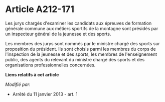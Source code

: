 # Article A212-171

Les jurys chargés d'examiner les candidats aux épreuves de formation générale commune aux métiers sportifs de la montagne
sont présidés par un inspecteur général de la jeunesse et des sports.

Les membres des jurys sont nommés par le ministre chargé des sports sur proposition du président. Ils sont choisis parmi les
membres du corps de l'inspection de la jeunesse et des sports, les membres de l'enseignement public, des agents du relevant
du ministre chargé des sports et des organisations professionnelles concernées.

**Liens relatifs à cet article**

_Modifié par_:

  - Arrêté du 11 janvier 2013 - art. 1
